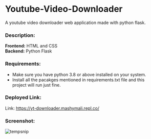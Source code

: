 # Youtube-Video-Downloader
A youtube video downloader web application made with python flask.

### Description:
**Frontend:** HTML and CSS </br>
**Backend:** Python Flask

### Requirements:
* Make sure you have python 3.8 or above installed on your system.
* Install all the pacakges mentioned in requirements.txt file and this project will run just fine.

### Deployed Link:
Link: https://yt-downloader.mashymali.repl.co/

### Screenshot:
![tempsnip](https://user-images.githubusercontent.com/87118384/187648793-419a0b49-9b20-440f-a434-65d300ba5441.png)
